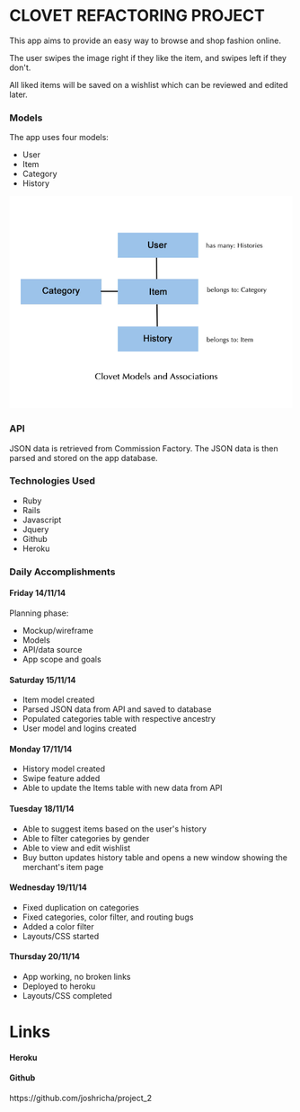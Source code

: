<h1>CLOVET REFACTORING PROJECT</h1>
<p>This app aims to provide an easy way to browse and shop fashion online.</p>
<p>The user swipes the image right if they like the item, and swipes left if they don't.</p>
<p>All liked items will be saved on a wishlist which can be reviewed and edited later.</p>


<h3>Models</h3>
<p>The app uses four models:</p>
<ul>
	<li>User</li>
	<li>Item</li>
	<li>Category</li>
	<li>History</li>
</ul>

<img src="/public/clovet-models.jpg">

<h3>API</h3>
<p>JSON data is retrieved from Commission Factory. The JSON data is then parsed and stored on the app database.</p>

<h3>Technologies Used</h3>
<ul>
	<li>Ruby</li>
	<li>Rails</li>
	<li>Javascript</li>
	<li>Jquery</li>
	<li>Github</li>
	<li>Heroku</li>
</ul>

<h3>Daily Accomplishments</h3>

<h4>Friday 14/11/14</h4>
<p>Planning phase:</p>
<ul>
	<li>Mockup/wireframe</li>
	<li>Models</li>
	<li>API/data source</li>
	<li>App scope and goals</li>
</ul>


<h4>Saturday 15/11/14</h4>
<ul>
	<li>Item model created</li>
	<li>Parsed JSON data from API and saved to database</li>
	<li>Populated categories table with respective ancestry</li>
	<li>User model and logins created</li>
</ul>

<h4>Monday 17/11/14</h4>
<ul>
	<li>History model created</li>
	<li>Swipe feature added</li>
	<li>Able to update the Items table with new data from API</li>
</ul>

<h4>Tuesday 18/11/14</h4>
<ul>
	<li>Able to suggest items based on the user's history</li>
	<li>Able to filter categories by gender</li>
	<li>Able to view and edit wishlist</li>
	<li>Buy button updates history table and opens a new window showing the merchant's item page</li>
</ul>

<h4>Wednesday 19/11/14</h4>
<ul>
	<li>Fixed duplication on categories</li>
	<li>Fixed categories, color filter, and routing bugs</li>
	<li>Added a color filter</li>
	<li>Layouts/CSS started</li>
</ul>

<h4>Thursday 20/11/14</h4>
<ul>
	<li>App working, no broken links</li>
	<li>Deployed to heroku</li>
	<li>Layouts/CSS completed</li>
</ul>


<h1>Links</h1>
<h4>Heroku</h4>
<h4>Github</h4>
<p>https://github.com/joshricha/project_2</p>